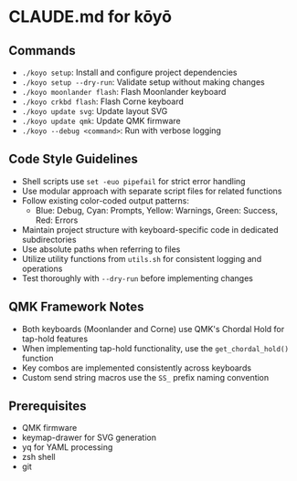 # CLAUDE.md for kōyō

## Commands
- `./koyo setup`: Install and configure project dependencies
- `./koyo setup --dry-run`: Validate setup without making changes
- `./koyo moonlander flash`: Flash Moonlander keyboard
- `./koyo crkbd flash`: Flash Corne keyboard
- `./koyo update svg`: Update layout SVG
- `./koyo update qmk`: Update QMK firmware
- `./koyo --debug <command>`: Run with verbose logging

## Code Style Guidelines
- Shell scripts use `set -euo pipefail` for strict error handling
- Use modular approach with separate script files for related functions
- Follow existing color-coded output patterns:
  - Blue: Debug, Cyan: Prompts, Yellow: Warnings, Green: Success, Red: Errors
- Maintain project structure with keyboard-specific code in dedicated subdirectories
- Use absolute paths when referring to files
- Utilize utility functions from `utils.sh` for consistent logging and operations
- Test thoroughly with `--dry-run` before implementing changes

## QMK Framework Notes
- Both keyboards (Moonlander and Corne) use QMK's Chordal Hold for tap-hold features
- When implementing tap-hold functionality, use the `get_chordal_hold()` function
- Key combos are implemented consistently across keyboards
- Custom send string macros use the `SS_` prefix naming convention

## Prerequisites
- QMK firmware
- keymap-drawer for SVG generation
- yq for YAML processing
- zsh shell
- git